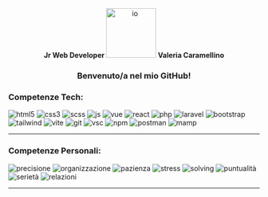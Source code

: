 <section align="center" >
  <span> <strong>Jr Web Developer </strong></span>
  <img alt="io" src="https://github.com/Valeria-Caramellino/Valeria-Caramellino/assets/124247489/f6770f13-4254-44e7-8433-b4ac6260ae2a"  width="100"/>
  <span> <strong>Valeria Caramellino</strong> </span>
  <h3>Benvenuto/a nel mio GitHub!</h2>
</section> 


<section align="">
    <h3>Competenze Tech:</h3>
    <img alt="html5" src="https://img.shields.io/badge/Html5-ffffff?style=plastic&logo=html5&logoColor=%23E34F26&labelColor=%23000000&color=%23E34F26" />
    <img alt="css3" src="https://img.shields.io/badge/Css3-ffffff?style=plastic&logo=css3&logoColor=%231572B6&labelColor=%23000000&color=%231572B6" />
    <img alt="scss" src="https://img.shields.io/badge/Scss-ffffff?style=plastic&logo=sass&logoColor=%23CC6699&labelColor=%23000000&color=%23CC6699" />
    <img alt="js" src="https://img.shields.io/badge/Javascript-ffffff?style=plastic&logo=javascript&logoColor=%23F7DF1E&labelColor=%23000000&color=%23F7DF1E" />
    <img alt="vue" src="https://img.shields.io/badge/Vue.js-ffffff?style=plastic&logo=vuedotjs&logoColor=%234FC08D&labelColor=%23000000&color=%234FC08D" />
    <img alt="react" src="https://img.shields.io/badge/React-ffffff?style=plastic&logo=react&logoColor=%2361DAFB&labelColor=%23000000&color=%2361DAFB" />
    <img alt="php" src="https://img.shields.io/badge/Php-ffffff?style=plastic&logo=php&logoColor=%23777BB4&labelColor=%23000000&color=%23777BB4" />
    <img alt="laravel" src="https://img.shields.io/badge/Laravel-ffffff?style=plastic&logo=laravel&logoColor=%23FF2D20&labelColor=%23000000&color=%23FF2D20" />
    <img alt="bootstrap" src="https://img.shields.io/badge/Bootstrap-ffffff?style=plastic&logo=bootstrap&logoColor=%237952B3&labelColor=%23000000&color=%237952B3" />
    <img alt="tailwind" src="https://img.shields.io/badge/Tailwind-ffffff?style=plastic&logo=tailwindcss&logoColor=%2306B6D4&labelColor=%23000000&color=%2306B6D4" />
    <img alt="vite" src="https://img.shields.io/badge/Vite-ffffff?style=plastic&logo=vite&logoColor=%23646CFF&labelColor=%23000000&color=%23646CFF" />
    <img alt="git" src="https://img.shields.io/badge/Git-ffffff?style=plastic&logo=git&logoColor=%23F05032&labelColor=%23000000&color=%23F05032" />
    <img alt="vsc" src="https://img.shields.io/badge/VisualStudioCode-ffffff?style=plastic&logo=visualstudiocode&logoColor=%23007ACC&labelColor=%23000000&color=%23007ACC" />
    <img alt="npm" src="https://img.shields.io/badge/Npm-ffffff?style=plastic&logo=npm&logoColor=%2302749C&labelColor=%23000000&color=%2302749C" />
    <img alt="postman" src="https://img.shields.io/badge/PostMan-ffffff?style=plastic&logo=postman&logoColor=%23FF6C37&labelColor=%23000000&color=%23FF6C37" />
    <img alt="mamp" src="https://img.shields.io/badge/Mamp-ffffff?style=plastic&logo=mamp&logoColor=%2302749C&labelColor=%23000000&color=%2302749C" />
</section>

<hr/>

<section align="">
  <h3>Competenze Personali:</h3>
  <img alt="precisione" src="https://img.shields.io/badge/PRECISIONE-ffffff?style=plastic&color=%23ff70a6" />
  <img alt="organizzazione" src="https://img.shields.io/badge/CAPACITA'%20ORGANIZZATIVE-ffffff?style=plastic&color=%23d90429" />
  <img alt="pazienza" src="https://img.shields.io/badge/PAZIENZA-ffffff?style=plastic&color=%23ff9500" />
  <img alt="stress" src="https://img.shields.io/badge/GESTIONE%20DELLO%20STRESS-ffffff?style=plastic&color=%23ffdd00" />
  <img alt="solving" src="https://img.shields.io/badge/PROBLEM%20SOLVING-ffffff?style=plastic&color=%23226f54" />
  <img alt="puntualità" src="https://img.shields.io/badge/PUNTUALITA'-ffffff?style=plastic&color=%2374c69d" />
  <img alt="serietà" src="https://img.shields.io/badge/SERIETA'-ffffff?style=plastic&color=%23014f86" />
  <img alt="relazioni" src="https://img.shields.io/badge/CAPACITA'%20RELAZIONALI-ffffff?style=plastic&color=%233c096c" />
</section>
<hr/>

<!--
**Valeria-Caramellino/Valeria-Caramellino** is a ✨ _special_ ✨ repository because its `README.md` (this file) appears on your GitHub profile.

Here are some ideas to get you started:

- 🔭 I’m currently working on ...
- 🌱 I’m currently learning ...
- 👯 I’m looking to collaborate on ...
- 🤔 I’m looking for help with ...
- 💬 Ask me about ...
- 📫 How to reach me: ...
- 😄 Pronouns: ...
- ⚡ Fun fact: ...
-->

